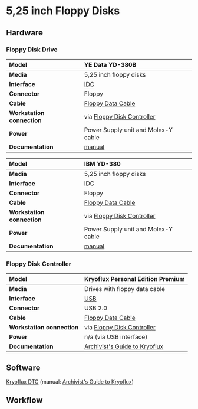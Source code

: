 # 5,25 inch Floppy Disks

## Hardware

### Floppy Disk Drive

|**Model**|YE Data YD-380B|
|:--|:--|
|**Media**|5,25 inch floppy disks|
|**Interface**|[IDC](https://www.wikidata.org/wiki/Q374830)|
|**Connector**|Floppy|
|**Cable**|[Floppy Data Cable](https://www.computerhope.com/jargon/f/flopcabl.htm)|
|**Workstation connection**|via [Floppy Disk Controller](https://www.wikidata.org/wiki/Q741867)|
|**Power**| Power Supply unit and Molex-Y cable|
|**Documentation**| [manual](http://www.vintagecomputer.net/fjkraan/comp/divcomp/doc/YE_Data_YD-380_5.25inchHHHDFloppy.pdf) |

**Model**|IBM YD-380|
|:--|:--|
|**Media**|5,25 inch floppy disks|
|**Interface**|[IDC](https://www.wikidata.org/wiki/Q374830)|
|**Connector**|Floppy|
|**Cable**|[Floppy Data Cable](https://www.computerhope.com/jargon/f/flopcabl.htm)|
|**Workstation connection**|via [Floppy Disk Controller](https://www.wikidata.org/wiki/Q741867)|
|**Power**| Power Supply unit and Molex-Y cable|
|**Documentation**| [manual](http://www.vintagecomputer.net/fjkraan/comp/divcomp/doc/YE_Data_YD-380_5.25inchHHHDFloppy.pdf) |

### Floppy Disk Controller

|**Model**|Kryoflux Personal Edition Premium|
|:--|:--|
|**Media**|Drives with floppy data cable|
|**Interface**|[USB](https://www.wikidata.org/wiki/Q42378)|
|**Connector**|USB 2.0|
|**Cable**|[Floppy Data Cable](https://www.computerhope.com/jargon/f/flopcabl.htm)|
|**Workstation connection**|via [Floppy Disk Controller](https://www.wikidata.org/wiki/Q741867)|
|**Power**| n/a (via USB interface)|
|**Documentation**| [Archivist's Guide to Kryoflux](https://github.com/archivistsguidetokryoflux/archivists-guide-to-kryoflux) |

## Software
[Kryoflux DTC](https://www.kryoflux.com/?page=download) (manual: [Archivist's Guide to Kryoflux](https://github.com/archivistsguidetokryoflux/archivists-guide-to-kryoflux))

## Workflow
